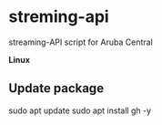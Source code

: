 # streming-api
streaming-API script for Aruba Central

**Linux**
## Update package ##

sudo apt update
sudo apt install gh -y

